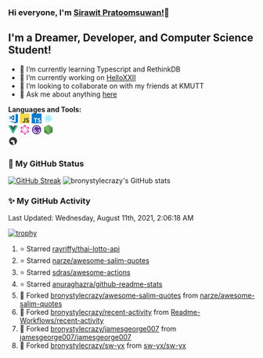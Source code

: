 ### Hi everyone, I'm [Sirawit Pratoomsuwan!](https://bronystylecrazy.github.io)👋

## I'm a Dreamer, Developer, and Computer Science Student!

- 🌱 I’m currently learning Typescript and RethinkDB
- 🔭 I’m currently working on [HelloXXII](https://github.com/CSSIT21/HelloXXII)
- 👯 I’m looking to collaborate on with my friends at KMUTT
- 💬 Ask me about anything [here](https://github.com/bronystylecrazy/bronystylecrazy/issues)

**Languages and Tools:**  
<code><img height="20" src="https://raw.githubusercontent.com/github/explore/80688e429a7d4ef2fca1e82350fe8e3517d3494d/topics/visual-studio-code/visual-studio-code.png"></code>
<code><img height="20" src="https://raw.githubusercontent.com/github/explore/80688e429a7d4ef2fca1e82350fe8e3517d3494d/topics/javascript/javascript.png"></code>
<code><img height="20" src="https://raw.githubusercontent.com/github/explore/80688e429a7d4ef2fca1e82350fe8e3517d3494d/topics/typescript/typescript.png"></code>
<code><img height="20" src="https://raw.githubusercontent.com/github/explore/80688e429a7d4ef2fca1e82350fe8e3517d3494d/topics/react/react.png"></code>
<code>
<img height="20" src="https://raw.githubusercontent.com/github/explore/80688e429a7d4ef2fca1e82350fe8e3517d3494d/topics/vue/vue.png"></code>
<code><img height="20" src="https://raw.githubusercontent.com/github/explore/5c058a388828bb5fde0bcafd4bc867b5bb3f26f3/topics/graphql/graphql.png"></code>
<code><img height="20" src="https://raw.githubusercontent.com/github/explore/e94815998e4e0713912fed477a1f346ec04c3da2/topics/gatsby/gatsby.png"></code>
<code><img height="20" src="https://raw.githubusercontent.com/github/explore/80688e429a7d4ef2fca1e82350fe8e3517d3494d/topics/nodejs/nodejs.png"></code>
<code>
<img height="20" src="https://raw.githubusercontent.com/github/explore/361e2821e2dea67711cde99c9c40ed357061cf27/topics/deno/deno.png"></code>    

### 🎉 My GitHub Status
[![GitHub Streak](https://github-readme-streak-stats.herokuapp.com/?user=bronystylecrazy&theme=radical&hide_border=true)](https://git.io/streak-stats)
![bronystylecrazy's GitHub stats](https://github-readme-stats.vercel.app/api?username=bronystylecrazy&show_icons=true&theme=radical&hide_border=true)

### ✨ My GitHub Activity
<!--RECENT_ACTIVITY:last_update-->
Last Updated: Wednesday, August 11th, 2021, 2:06:18 AM
<!--RECENT_ACTIVITY:last_update_end-->
[![trophy](https://github-profile-trophy.vercel.app/?username=bronystylecrazy&theme=juicyfresh&no-frame=true&margin-w=10)](https://github.com/ryo-ma/github-profile-trophy)
<!--RECENT_ACTIVITY:start-->
1. ⭐ Starred [rayriffy/thai-lotto-api](https://github.com/rayriffy/thai-lotto-api)
2. ⭐ Starred [narze/awesome-salim-quotes](https://github.com/narze/awesome-salim-quotes)
3. ⭐ Starred [sdras/awesome-actions](https://github.com/sdras/awesome-actions)
4. ⭐ Starred [anuraghazra/github-readme-stats](https://github.com/anuraghazra/github-readme-stats)
5. 🔱 Forked [bronystylecrazy/awesome-salim-quotes](https://github.com/bronystylecrazy/awesome-salim-quotes) from [narze/awesome-salim-quotes](https://github.com/narze/awesome-salim-quotes)
6. 🔱 Forked [bronystylecrazy/recent-activity](https://github.com/bronystylecrazy/recent-activity) from [Readme-Workflows/recent-activity](https://github.com/Readme-Workflows/recent-activity)
7. 🔱 Forked [bronystylecrazy/jamesgeorge007](https://github.com/bronystylecrazy/jamesgeorge007) from [jamesgeorge007/jamesgeorge007](https://github.com/jamesgeorge007/jamesgeorge007)
8. 🔱 Forked [bronystylecrazy/sw-yx](https://github.com/bronystylecrazy/sw-yx) from [sw-yx/sw-yx](https://github.com/sw-yx/sw-yx)
<!--RECENT_ACTIVITY:end-->